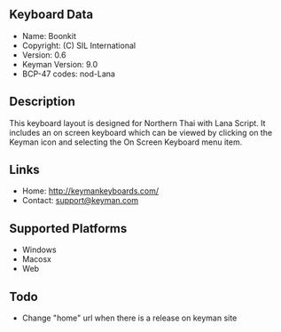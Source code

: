 Keyboard Data
-------------

* Name:           Boonkit
* Copyright:      (C) SIL International
* Version:        0.6
* Keyman Version: 9.0
* BCP-47 codes:   nod-Lana

Description
-----------

This keyboard layout is designed for Northern Thai with Lana Script. It includes 
an on screen keyboard which can be viewed by clicking on the Keyman icon 
and selecting the On Screen Keyboard menu item.   

Links
-----

 * Home:     <http://keymankeyboards.com/>
 * Contact:  <support@keyman.com>
 
Supported Platforms
-------------------

 * Windows
 * Macosx
 * Web

Todo
----

* Change "home" url when there is a release on keyman site